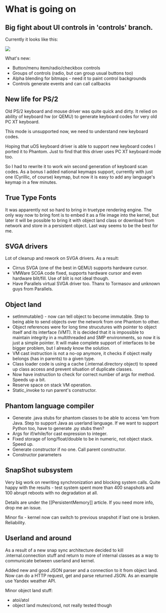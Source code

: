 # What is going on

## Big fight about UI controls in 'controls' branch. 

Currently it  looks like this:

![](https://github.com/dzavalishin/phantomuserland/blob/controls/doc/images/phantom_screen_17_10_2019.png)

What's new:

* Button/menu item/radio/checkbox controls
* Groups of controls (radio, but can group usual buttons too)
* Alpha blending for bitmaps - need it to paint control backgrounds
* Controls generate events and can call callbacks

## New life for PS/2 

Old PS/2 keyboard and mouse driver was quite quick and dirty. It relied
on ability of keyboard hw (or QEMU) to generate keyboard codes for very
old PC XT keyboard.

This mode is unsupported now, we need to understand new keyboard codes.

Hoping that uOS keyboard driver is able to support new keyboard codes I
ported it to Phantom. Just to find that this driver uses PC XT keyboard mode too.

So I had to rewrite it to work win second generation of keyboard scan codes.
As a bonus I added national keymaps support, currently with just one (Cyrillic,
of course) keymap, but now it is easy to add any language's keymap in a few minutes.

## True Type Fonts

It was apparently not so hard to bring in truetype rendering engine. The only way
now to bring font is to embed it as a file image into the kernel, but later it will
be possible to bring it with object land class or download from network and store in
a persistent object. Last way seems to be the best for me.

## SVGA drivers

Lot of cleanup and rework on SVGA drivers. As a result:

* Cirrus SVGA (one of the best in QEMU) supports hardware cursor.
* VMWare SCGA code fixed, supports hardware cursor and even hardware blit/fill. Use of blit is not ideal though.
* Have Parallels virtual SVGA driver too. Thanx to Tormasov and unknown guys from Parallels.

## Object land

* setImmutable() - now can tell object to become immutable. Step to being able to 
send objects over the network from one Phantom to other.
* Object references were for long time strucutures with pointer to object itself and its interface (VMT). It is decided that it is impossible to maintain integrity in a multithreaded and SMP environments, so now it is just a simple pointer. It will make complete support of interfaces to be bigger problem, but I already know the solution.
* VM cast instruction is not a no-op anymore, it checks if object really belongs (has in parents) to a given type.
* Class loader code is using a cache (.internal.directory object) to speed up class access and prevent situation of duplicate classes.
* Now have instruction to check for correct number of args for method. Speeds up a bit.
* Reserve space on stack VM operation.
* Static_invoke to run parent's constructor.

## Phantom language compiler

* Generate .java stubs for phantom classes to be able to access 'em from Java. Step to support Java as userland language. If we want to support Python too, have to generate .py stubs then?
* Args for if/while/for cast expression to integer.
* Fixed storage of long/float/double to be in numeric, not object stack. Speed up.
* Generate constructor if no one. Call parent constructor.
* Constructor parameters

## SnapShot subsystem

Very big work on rewriting synchronization and blocking system calls. Quite happy with the results - test
system spent more than 400 snapshots and 100 abrupt reboots with no degradation at all.

Details are under the [[PersistentMemory]] article. If you need more info, drop me an issue.

Minor fix - kernel now can switch to previous snapshot if last one is broken. Reliability.

## Userland and around

As a result of a new snap sync architecture decided to kill .internal.connection stuff and return to 
more of internal classes as a way to communicate between userland and kernel.

Added new and good JSON parser and a connection to it from object land. Now can do a HTTP request, get
and parse returned JSON. As an example use Yandex weather API.

Minor object land stuff:

* atoi/atol
* object land mutex/cond, not really tested though


